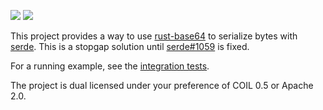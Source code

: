[![](https://img.shields.io/crates/v/base64-serde.svg)](https://crates.io/crates/base64-serde) [![](https://docs.rs/base64-serde/badge.svg)](https://docs.rs/base64-serde/)

This project provides a way to use [rust-base64](https://github.com/alicemaz/rust-base64) to serialize bytes with [serde](https://serde.rs/). This is a stopgap solution until [serde#1059](https://github.com/serde-rs/serde/issues/1059) is fixed.

For a running example, see the [integration tests](/tests/tests.rs).

The project is dual licensed under your preference of COIL 0.5 or Apache 2.0.
